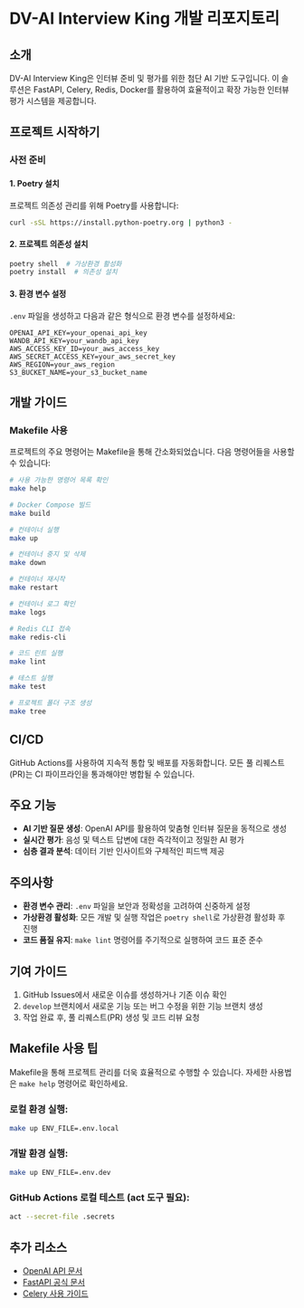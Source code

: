 # DV-AI Interview King 개발 리포지토리

## 소개

DV-AI Interview King은 인터뷰 준비 및 평가를 위한 첨단 AI 기반 도구입니다. 이 솔루션은 FastAPI, Celery, Redis, Docker를 활용하여 효율적이고 확장 가능한 인터뷰 평가 시스템을 제공합니다.

## 프로젝트 시작하기

### 사전 준비

#### 1. Poetry 설치

프로젝트 의존성 관리를 위해 Poetry를 사용합니다:

```bash
curl -sSL https://install.python-poetry.org | python3 -
```

#### 2. 프로젝트 의존성 설치

```bash
poetry shell  # 가상환경 활성화
poetry install  # 의존성 설치
```

#### 3. 환경 변수 설정

`.env` 파일을 생성하고 다음과 같은 형식으로 환경 변수를 설정하세요:

```env
OPENAI_API_KEY=your_openai_api_key
WANDB_API_KEY=your_wandb_api_key
AWS_ACCESS_KEY_ID=your_aws_access_key
AWS_SECRET_ACCESS_KEY=your_aws_secret_key
AWS_REGION=your_aws_region
S3_BUCKET_NAME=your_s3_bucket_name
```

## 개발 가이드

### Makefile 사용

프로젝트의 주요 명령어는 Makefile을 통해 간소화되었습니다. 다음 명령어들을 사용할 수 있습니다:

```bash
# 사용 가능한 명령어 목록 확인
make help

# Docker Compose 빌드
make build

# 컨테이너 실행
make up

# 컨테이너 중지 및 삭제
make down

# 컨테이너 재시작
make restart

# 컨테이너 로그 확인
make logs

# Redis CLI 접속
make redis-cli

# 코드 린트 실행
make lint

# 테스트 실행
make test

# 프로젝트 폴더 구조 생성
make tree
```

## CI/CD

GitHub Actions를 사용하여 지속적 통합 및 배포를 자동화합니다. 모든 풀 리퀘스트(PR)는 CI 파이프라인을 통과해야만 병합될 수 있습니다.

## 주요 기능

- **AI 기반 질문 생성**: OpenAI API를 활용하여 맞춤형 인터뷰 질문을 동적으로 생성
- **실시간 평가**: 음성 및 텍스트 답변에 대한 즉각적이고 정밀한 AI 평가
- **심층 결과 분석**: 데이터 기반 인사이트와 구체적인 피드백 제공

## 주의사항

- **환경 변수 관리**: `.env` 파일을 보안과 정확성을 고려하여 신중하게 설정
- **가상환경 활성화**: 모든 개발 및 실행 작업은 `poetry shell`로 가상환경 활성화 후 진행
- **코드 품질 유지**: `make lint` 명령어를 주기적으로 실행하여 코드 표준 준수

## 기여 가이드

1. GitHub Issues에서 새로운 이슈를 생성하거나 기존 이슈 확인
2. `develop` 브랜치에서 새로운 기능 또는 버그 수정을 위한 기능 브랜치 생성
3. 작업 완료 후, 풀 리퀘스트(PR) 생성 및 코드 리뷰 요청

## Makefile 사용 팁

Makefile을 통해 프로젝트 관리를 더욱 효율적으로 수행할 수 있습니다. 자세한 사용법은 `make help` 명령어로 확인하세요.

### 로컬 환경 실행:

```bash
make up ENV_FILE=.env.local
```

### 개발 환경 실행:

```bash
make up ENV_FILE=.env.dev
```

### GitHub Actions 로컬 테스트 (act 도구 필요):

```bash
act --secret-file .secrets
```

## 추가 리소스

- [OpenAI API 문서](https://platform.openai.com/docs/)
- [FastAPI 공식 문서](https://fastapi.tiangolo.com/)
- [Celery 사용 가이드](https://docs.celeryproject.org/)
